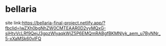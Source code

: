 # bellaria
site link:https://bellaria-final-project.netlify.app/?fbclid=IwZXh0bgNhZW0CMTEAAR0D2vyMQxG-siHtvVcLRf9QejJ3gpzWlyaqkWjZ5P6EMQmRABgfBKMNlyk_aem_u7ByNNr_5-xXaMSk60vlFQ
